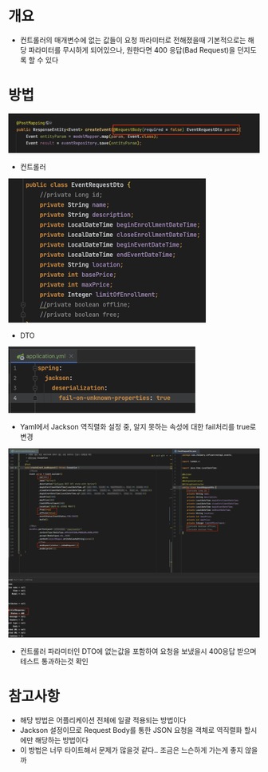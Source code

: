 # 개요

- 컨트롤러의 매개변수에 없는 값들이 요청 파라미터로 전해졌을때 기본적으로는 해당 파라미터를 무시하게 되어있으나, 원한다면 400 응답(Bad Request)을 던지도록 할 수 있다

# 방법

![img.png](img.png)

- 컨트롤러

![img_1.png](img_1.png)

- DTO

![img_2.png](img_2.png)

- Yaml에서 Jackson 역직렬화 설정 중, 알지 못하는 속성에 대한 fail처리를 true로 변경

![img_3.png](img_3.png)

- 컨트롤러 파라미터인 DTO에 없는값을 포함하여 요청을 보냈을시 400응답 받으며 테스트 통과하는것 확인

# 참고사항

- 해당 방법은 어플리케이션 전체에 일괄 적용되는 방법이다
- Jackson 설정이므로 Request Body를 통한 JSON 요청을 객체로 역직렬화 할시에만 해당하는 방법이다
- 이 방법은 너무 타이트해서 문제가 많을것 같다.. 조금은 느슨하게 가는게 좋지 않을까